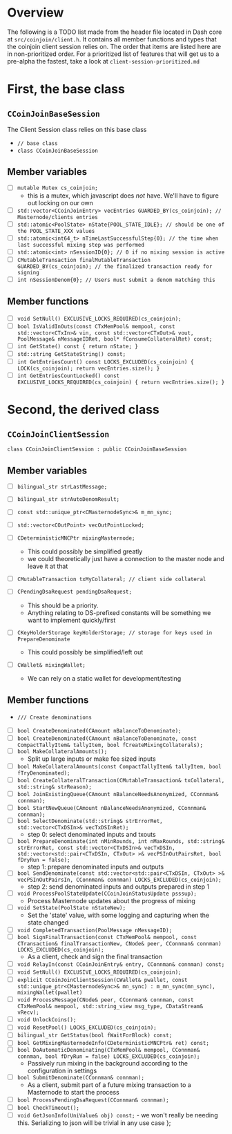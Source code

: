 # Overview

The following is a TODO list made from the header file located in Dash core at
`src/coinjoin/client.h`. It contains all member functions and types that the
coinjoin client session relies on. The order that items are listed here are in
non-prioritized order. For a prioritized list of features that will get us to a
pre-alpha the fastest, take a look at `client-session-prioritized.md`

# First, the base class

## `CCoinJoinBaseSession`

The Client Session class relies on this base class

- `// base class`
- `class CCoinJoinBaseSession`

## Member variables

- [ ] `mutable Mutex cs_coinjoin;`
  - this is a mutex, which javascript does _not_ have. We'll have to figure out
    locking on our own
- [ ] `std::vector<CCoinJoinEntry> vecEntries GUARDED_BY(cs_coinjoin); // Masternode/clients entries`
- [ ] `std::atomic<PoolState> nState{POOL_STATE_IDLE}; // should be one of the POOL_STATE_XXX values`
- [ ] `std::atomic<int64_t> nTimeLastSuccessfulStep{0}; // the time when last successful mixing step was performed`
- [ ] `std::atomic<int> nSessionID{0}; // 0 if no mixing session is active`
- [ ] `CMutableTransaction finalMutableTransaction GUARDED_BY(cs_coinjoin); // the finalized transaction ready for signing`
- [ ] `int nSessionDenom{0}; // Users must submit a denom matching this`

## Member functions

- [ ] `void SetNull() EXCLUSIVE_LOCKS_REQUIRED(cs_coinjoin);`
- [ ] `bool IsValidInOuts(const CTxMemPool& mempool, const std::vector<CTxIn>& vin, const std::vector<CTxOut>& vout, PoolMessage& nMessageIDRet, bool* fConsumeCollateralRet) const;`
- [ ] `int GetState() const { return nState; }`
- [ ] `std::string GetStateString() const;`
- [ ] `int GetEntriesCount() const LOCKS_EXCLUDED(cs_coinjoin) { LOCK(cs_coinjoin); return vecEntries.size(); }`
- [ ] `int GetEntriesCountLocked() const EXCLUSIVE_LOCKS_REQUIRED(cs_coinjoin) { return vecEntries.size(); }`

# Second, the derived class

## `CCoinJoinClientSession`

```
class CCoinJoinClientSession : public CCoinJoinBaseSession
```

## Member variables

- [ ] `bilingual_str strLastMessage;`
- [ ] `bilingual_str strAutoDenomResult;`
- [ ] `const std::unique_ptr<CMasternodeSync>& m_mn_sync;`
- [ ] `std::vector<COutPoint> vecOutPointLocked;`
- [ ] `CDeterministicMNCPtr mixingMasternode;`
  - This could possibly be simplified greatly
  - we could theoretically just have a connection to the master node and leave
    it at that
- [ ] `CMutableTransaction txMyCollateral; // client side collateral`
- [ ] `CPendingDsaRequest pendingDsaRequest;`

  - This should be a priority.
  - Anything relating to DS-prefixed constants will be something we want to
    implement quickly/first

- [ ] `CKeyHolderStorage keyHolderStorage; // storage for keys used in PrepareDenominate`
  - This could possibly be simplified/left out
- [ ] `CWallet& mixingWallet;`
  - We can rely on a static wallet for development/testing

## Member functions

- `/// Create denominations`
- [ ] `bool CreateDenominated(CAmount nBalanceToDenominate);`
- [ ] `bool CreateDenominated(CAmount nBalanceToDenominate, const CompactTallyItem& tallyItem, bool fCreateMixingCollaterals);`
- [ ] `bool MakeCollateralAmounts();`
  - Split up large inputs or make fee sized inputs
- [ ] `bool MakeCollateralAmounts(const CompactTallyItem& tallyItem, bool fTryDenominated);`
- [ ] `bool CreateCollateralTransaction(CMutableTransaction& txCollateral, std::string& strReason);`
- [ ] `bool JoinExistingQueue(CAmount nBalanceNeedsAnonymized, CConnman& connman);`
- [ ] `bool StartNewQueue(CAmount nBalanceNeedsAnonymized, CConnman& connman);`
- [ ] `bool SelectDenominate(std::string& strErrorRet, std::vector<CTxDSIn>& vecTxDSInRet);`
  - step 0: select denominated inputs and txouts
- [ ] `bool PrepareDenominate(int nMinRounds, int nMaxRounds, std::string& strErrorRet, const std::vector<CTxDSIn>& vecTxDSIn, std::vector<std::pair<CTxDSIn, CTxOut> >& vecPSInOutPairsRet, bool fDryRun = false);`
  - step 1: prepare denominated inputs and outputs
- [ ] `bool SendDenominate(const std::vector<std::pair<CTxDSIn, CTxOut> >& vecPSInOutPairsIn, CConnman& connman) LOCKS_EXCLUDED(cs_coinjoin);`
  - step 2: send denominated inputs and outputs prepared in step 1
- [ ] `void ProcessPoolStateUpdate(CCoinJoinStatusUpdate psssup);`
  - Process Masternode updates about the progress of mixing
- [ ] `void SetState(PoolState nStateNew);`
  - Set the 'state' value, with some logging and capturing when the state
    changed
- [ ] `void CompletedTransaction(PoolMessage nMessageID);`
- [ ] `bool SignFinalTransaction(const CTxMemPool& mempool, const CTransaction& finalTransactionNew, CNode& peer, CConnman& connman) LOCKS_EXCLUDED(cs_coinjoin);`
  - As a client, check and sign the final transaction
- [ ] `void RelayIn(const CCoinJoinEntry& entry, CConnman& connman) const;`
- [ ] `void SetNull() EXCLUSIVE_LOCKS_REQUIRED(cs_coinjoin);`
- [ ] `explicit CCoinJoinClientSession(CWallet& pwallet, const std::unique_ptr<CMasternodeSync>& mn_sync) : m_mn_sync(mn_sync), mixingWallet(pwallet)`
- [ ] `void ProcessMessage(CNode& peer, CConnman& connman, const CTxMemPool& mempool, std::string_view msg_type, CDataStream& vRecv);`
- [ ] `void UnlockCoins();`
- [ ] `void ResetPool() LOCKS_EXCLUDED(cs_coinjoin);`
- [ ] `bilingual_str GetStatus(bool fWaitForBlock) const;`
- [ ] `bool GetMixingMasternodeInfo(CDeterministicMNCPtr& ret) const;`
- [ ] `bool DoAutomaticDenominating(CTxMemPool& mempool, CConnman& connman, bool fDryRun = false) LOCKS_EXCLUDED(cs_coinjoin);`
  - Passively run mixing in the background according to the configuration in
    settings
- [ ] `bool SubmitDenominate(CConnman& connman);`
  - As a client, submit part of a future mixing transaction to a Masternode to
    start the process
- [ ] `bool ProcessPendingDsaRequest(CConnman& connman);`
- [ ] `bool CheckTimeout();`
- [ ] `void GetJsonInfo(UniValue& obj) const;` - we won't really be needing
      this. Serializing to json will be trivial in any use case };
